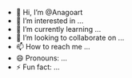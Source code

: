 - 👋 Hi, I’m @Anagoart
- 👀 I’m interested in ...
- 🌱 I’m currently learning ...
- 💞️ I’m looking to collaborate on ...
- 📫 How to reach me ...
- 😄 Pronouns: ...
- ⚡ Fun fact: ...

<!---
Anagoart/Anagoart is a ✨ special ✨ repository because its `README.md` (this file) appears on your GitHub profile.
You can click the Preview link to take a look at your changes.
--->
